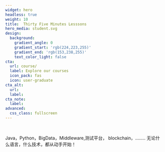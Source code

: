 ```yaml
---
widget: hero
headless: true
weight: 10
title:  Thirty Five Minutes Lesssons
hero_media: student.svg
design:
  background:
    gradient_angle: 0
    gradient_start: 'rgb(224,223,255)'
    gradient_end: 'rgb(153,238,255)'
    text_color_light: false
cta:
  url: course/
  label: Explore our courses
  icon_pack: fas
  icon: user-graduate
cta_alt:
  url:
  label:
cta_note:
  label:
advanced:
  css_class: fullscreen
---
```

<br>

Java，Python，BigData，Middleware,测试平台，
blockchain，........
无论什么语言，什么技术，都从动手开始！
